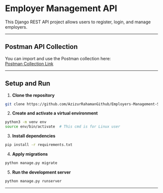 # Employer Management API

This Django REST API project allows users to register, login, and manage employers.

---

## Postman API Collection

You can import and use the Postman collection here:  
[Postman Collection Link](https://azizurrahaman-6932233.postman.co/workspace/Azizur-Rahaman's-Workspace~9d27ed54-cb1a-4899-899f-abee544a2ff5/collection/45053735-bcd22474-f55f-47a2-a6ac-94393b1931de?action=share&creator=45053735)

---

## Setup and Run

1. **Clone the repository**

```bash
git clone https://github.com/AzizurRahamanGithub/Employers-Management-System.git
```
2. **Create and activate a virtual environment**

```bash
python3 -m venv env
source env/bin/activate  # This cmd is for Linux user
```
3. **Install dependencies**

```bash
pip install -r requirements.txt
```
4. **Apply migrations**

```bash
python manage.py migrate
```
5. **Run the development server**

```bash
python manage.py runserver
```
---
